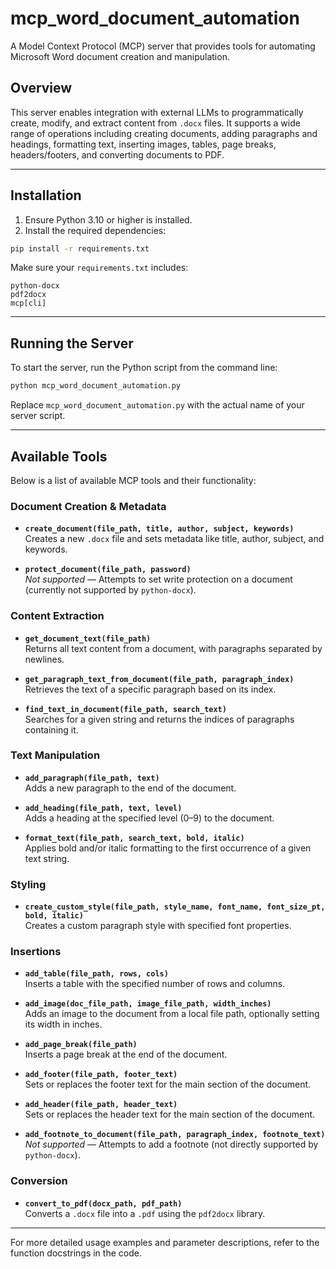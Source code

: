 # mcp_word_document_automation

A Model Context Protocol (MCP) server that provides tools for automating Microsoft Word document creation and manipulation.

## Overview

This server enables integration with external LLMs to programmatically create, modify, and extract content from `.docx` files. It supports a wide range of operations including creating documents, adding paragraphs and headings, formatting text, inserting images, tables, page breaks, headers/footers, and converting documents to PDF.

---

## Installation

1. Ensure Python 3.10 or higher is installed.
2. Install the required dependencies:

```bash
pip install -r requirements.txt
```

Make sure your `requirements.txt` includes:
```
python-docx
pdf2docx
mcp[cli]
```

---

## Running the Server

To start the server, run the Python script from the command line:

```bash
python mcp_word_document_automation.py
```

Replace `mcp_word_document_automation.py` with the actual name of your server script.

---

## Available Tools

Below is a list of available MCP tools and their functionality:

### Document Creation & Metadata
- **`create_document(file_path, title, author, subject, keywords)`**  
  Creates a new `.docx` file and sets metadata like title, author, subject, and keywords.

- **`protect_document(file_path, password)`**  
  *Not supported* — Attempts to set write protection on a document (currently not supported by `python-docx`).

### Content Extraction
- **`get_document_text(file_path)`**  
  Returns all text content from a document, with paragraphs separated by newlines.

- **`get_paragraph_text_from_document(file_path, paragraph_index)`**  
  Retrieves the text of a specific paragraph based on its index.

- **`find_text_in_document(file_path, search_text)`**  
  Searches for a given string and returns the indices of paragraphs containing it.

### Text Manipulation
- **`add_paragraph(file_path, text)`**  
  Adds a new paragraph to the end of the document.

- **`add_heading(file_path, text, level)`**  
  Adds a heading at the specified level (0–9) to the document.

- **`format_text(file_path, search_text, bold, italic)`**  
  Applies bold and/or italic formatting to the first occurrence of a given text string.

### Styling
- **`create_custom_style(file_path, style_name, font_name, font_size_pt, bold, italic)`**  
  Creates a custom paragraph style with specified font properties.

### Insertions
- **`add_table(file_path, rows, cols)`**  
  Inserts a table with the specified number of rows and columns.

- **`add_image(doc_file_path, image_file_path, width_inches)`**  
  Adds an image to the document from a local file path, optionally setting its width in inches.

- **`add_page_break(file_path)`**  
  Inserts a page break at the end of the document.

- **`add_footer(file_path, footer_text)`**  
  Sets or replaces the footer text for the main section of the document.

- **`add_header(file_path, header_text)`**  
  Sets or replaces the header text for the main section of the document.

- **`add_footnote_to_document(file_path, paragraph_index, footnote_text)`**  
  *Not supported* — Attempts to add a footnote (not directly supported by `python-docx`).

### Conversion
- **`convert_to_pdf(docx_path, pdf_path)`**  
  Converts a `.docx` file into a `.pdf` using the `pdf2docx` library.

--- 

For more detailed usage examples and parameter descriptions, refer to the function docstrings in the code.